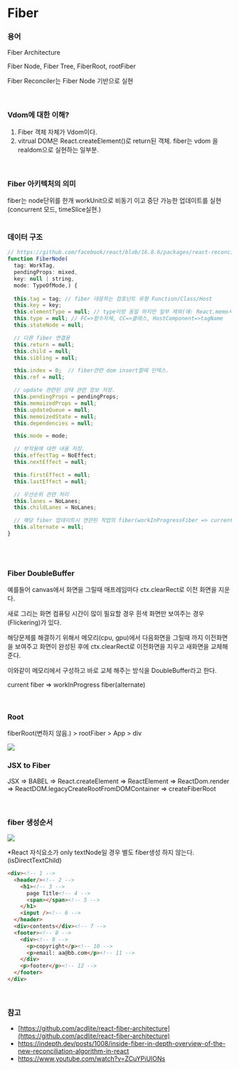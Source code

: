 # Fiber

### 용어

Fiber Architecture

Fiber Node, Fiber Tree, FiberRoot, rootFiber

Fiber Reconciler는 Fiber Node 기반으로 실현

<br/>

### Vdom에 대한 이해?

1. Fiber 객체 자체가 Vdom이다.
2. vitrual DOM은 React.createElement()로 return된 객체. fiber는 vdom 을 realdom으로 실현하는 일부분.

<br/>

### Fiber 아키텍처의 의미

fiber는 node단위를 한개 workUnit으로 비동기 이고 중단 가능한 업데이트를 실현(concurrent 모드, timeSlice실현.)
<br/>
<br/>

### 데이터 구조

```jsx
// https://github.com/facebook/react/blob/16.8.6/packages/react-reconciler/src/ReactFiber.js
function FiberNode(
  tag: WorkTag,
  pendingProps: mixed,
  key: null | string,
  mode: TypeOfMode,) {
  
  this.tag = tag; // fiber 대응하는 컴포넌트 유형 Function/Class/Host
  this.key = key;
  this.elementType = null; // type이랑 동일 하지만 일부 제외(예: React.memo사용시 제외)
  this.type = null; // FC=>함수자체, CC=>클래스, HostComponent=>tagName
  this.stateNode = null;

  // 다른 fiber 연결용
  this.return = null;
  this.child = null;
  this.sibling = null;

  this.index = 0;  // fiber관련 dom insert할때 인덱스.
  this.ref = null;

  // update 관련된 상태 관련 정보 저장.
  this.pendingProps = pendingProps;
  this.memoizedProps = null;
  this.updateQueue = null;
  this.memoizedState = null;
  this.dependencies = null;

  this.mode = mode;

  // 부작용에 대한 내용 저장.
  this.effectTag = NoEffect;
  this.nextEffect = null;

  this.firstEffect = null;
  this.lastEffect = null;

  // 우선순위 관련 처리
  this.lanes = NoLanes;
  this.childLanes = NoLanes;

  // 해당 fiber 업데이트시 연관된 작업의 fiber(workInProgressFiber => currentFiber)
  this.alternate = null;
}
```

<br/>
<br/>

### Fiber **DoubleBuffer**

예를들어 canvas에서 화면을 그릴때 매프레임마다 ctx.clearRect로 이전 화면을 지운다.

새로 그리는 화면 컴퓨팅 시간이 많이 필요할 경우 흰색 화면만 보여주는 경우(Flickering)가 있다.

해당문제를 해결하기 위해서 메모리(cpu, gpu)에서 다음화면을 그릴때 까지 이전화면을 보여주고 화면이 완성된 후에 ctx.clearRect로 이전화면을 지우고 새화면을 교체해준다.

이와같이 메모리에서 구성하고 바로 교체 해주는 방식을 DoubleBuffer라고 한다.

current fiber ⇒ workInProgress fiber(alternate)

<br/>

### Root

fiberRoot(변하지 않음.) > rootFiber > App > div

![](https://raw.githubusercontent.com/jl917/jl917.github.io/master/img/2022/07/25/20220725213905.png)
<br/>

### JSX to Fiber

JSX ⇒ BABEL ⇒ React.createElement ⇒ ReactElement ⇒ ReactDom.render ⇒ ReactDOM.legacyCreateRootFromDOMContainer ⇒ createFiberRoot

<br/>

### fiber 생성순서

![](https://raw.githubusercontent.com/jl917/jl917.github.io/master/img/2022/07/25/20220725214257.png)

*React 자식요소가 only textNode일 경우 별도 fiber생성 하지 않는다. (isDirectTextChild)

```html
<div><!-- 1 -->
  <header/><!-- 2 -->
    <h1><!-- 3 -->
      page Title<!-- 4 -->
      <span></span><!-- 5 -->
    </h1>
    <input /><!-- 6 -->
  </header>
  <div>contents</div><!-- 7 -->
  <footer><!-- 8 -->
    <div><!-- 9 -->
      <p>copyright</p><!-- 10 -->
      <p>email: aa@bb.com</p><!-- 11 -->
    </div>
    <p>footer</p><!-- 12 -->
  </footer>
</div>
```
<br/>

### 참고

- [https://github.com/acdlite/react-fiber-architecture](https://github.com/acdlite/react-fiber-architecture)
- https://indepth.dev/posts/1008/inside-fiber-in-depth-overview-of-the-new-reconciliation-algorithm-in-react
- https://www.youtube.com/watch?v=ZCuYPiUIONs
